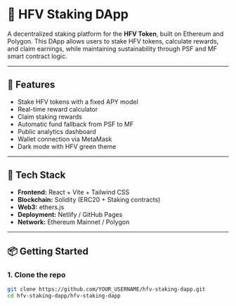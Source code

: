 # 💚 HFV Staking DApp

A decentralized staking platform for the **HFV Token**, built on Ethereum and Polygon. This DApp allows users to stake HFV tokens, calculate rewards, and claim earnings, while maintaining sustainability through PSF and MF smart contract logic.

---

## 🚀 Features

- Stake HFV tokens with a fixed APY model
- Real-time reward calculator
- Claim staking rewards
- Automatic fund fallback from PSF to MF
- Public analytics dashboard
- Wallet connection via MetaMask
- Dark mode with HFV green theme

---

## 🧰 Tech Stack

- **Frontend:** React + Vite + Tailwind CSS
- **Blockchain:** Solidity (ERC20 + Staking contracts)
- **Web3:** ethers.js
- **Deployment:** Netlify / GitHub Pages
- **Network:** Ethereum Mainnet / Polygon

---

## 📦 Getting Started

### 1. Clone the repo

```bash
git clone https://github.com/YOUR_USERNAME/hfv-staking-dapp.git
cd hfv-staking-dapp/hfv-staking-dapp
